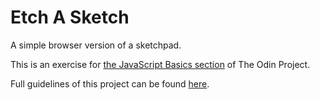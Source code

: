 # Etch A Sketch
A simple browser version of a sketchpad.

This is an exercise for [the JavaScript Basics section](https://www.theodinproject.com/paths/foundations/courses/foundations#javascript-basics) of The Odin Project.

Full guidelines of this project can be found [here](https://www.theodinproject.com/paths/foundations/courses/foundations/lessons/etch-a-sketch-project).